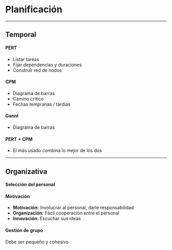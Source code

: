 # Planificación
---
## Temporal

#### PERT
- Listar tareas
- Fijar dependencias y duraciones
- Construir red de nodos

#### CPM
- Diagrama de barras
- Camino critico
- Fechas tempranas / tardías

#### Gannt
- Diagrama de barras

#### PERT + CPM
- El más usado combina lo mejor de los dos


---
## Organizativa

#### Selección del personal

#### Motivación

- **Motivación:** Involucrar al personal, darle responsabilidad
- **Organización:** Fácil cooperación entre el personal
- **Innovación:** Escuchar sus ideas

#### Gestión de grupo
Debe ser pequeño y cohesivo
